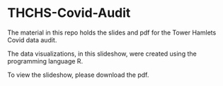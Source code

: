 # THCHS-Covid-Audit

The material in this repo holds the slides and pdf for the Tower Hamlets Covid data audit.

The data visualizations, in this slideshow, were created using the programming language R.

To view the slideshow, please download the pdf.